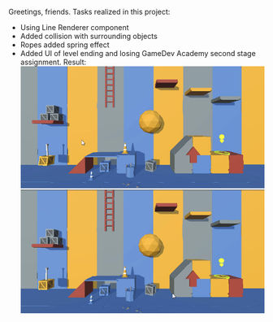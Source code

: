 Greetings, friends.
Tasks realized in this project:
- Using Line Renderer component 
- Added collision with surrounding objects
- Ropes added spring effect
- Added UI of level ending and losing
GameDev Academy second stage assignment.
Result:
![](https://github.com/slusarenkoas/Cargo/blob/main/Unity_0mWodQzDvK.gif)
![](https://github.com/slusarenkoas/Cargo/blob/main/Unity_nWKf31IDxI.gif)
